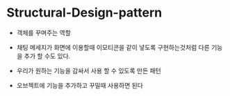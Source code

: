 # Structural-Design-pattern

- 객체를 꾸며주는 역할

- 채팅 메세지가 화면에 이용할때 이모티콘을 같이 넣도록 구현하는것처럼 다른 기능을 추가 할 수도 있다.

- 우리가 원하는 기능을 감싸서 사용 할 수 있도록 만든 패턴

- 오브젝트에 기능을 추가하고 꾸밀때 사용하면 된다